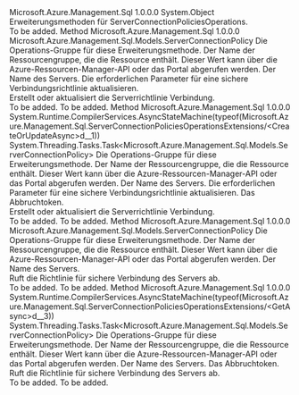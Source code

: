 <Type Name="ServerConnectionPoliciesOperationsExtensions" FullName="Microsoft.Azure.Management.Sql.ServerConnectionPoliciesOperationsExtensions">
  <TypeSignature Language="C#" Value="public static class ServerConnectionPoliciesOperationsExtensions" />
  <TypeSignature Language="ILAsm" Value=".class public auto ansi abstract sealed beforefieldinit ServerConnectionPoliciesOperationsExtensions extends System.Object" />
  <TypeSignature Language="DocId" Value="T:Microsoft.Azure.Management.Sql.ServerConnectionPoliciesOperationsExtensions" />
  <TypeSignature Language="VB.NET" Value="Public Module ServerConnectionPoliciesOperationsExtensions" />
  <TypeSignature Language="F#" Value="type ServerConnectionPoliciesOperationsExtensions = class" />
  <AssemblyInfo>
    <AssemblyName>Microsoft.Azure.Management.Sql</AssemblyName>
    <AssemblyVersion>1.0.0.0</AssemblyVersion>
  </AssemblyInfo>
  <Base>
    <BaseTypeName>System.Object</BaseTypeName>
  </Base>
  <Interfaces />
  <Docs>
    <summary>
            Erweiterungsmethoden für ServerConnectionPoliciesOperations.
            </summary>
    <remarks>To be added.</remarks>
  </Docs>
  <Members>
    <Member MemberName="CreateOrUpdate">
      <MemberSignature Language="C#" Value="public static Microsoft.Azure.Management.Sql.Models.ServerConnectionPolicy CreateOrUpdate (this Microsoft.Azure.Management.Sql.IServerConnectionPoliciesOperations operations, string resourceGroupName, string serverName, Microsoft.Azure.Management.Sql.Models.ServerConnectionPolicy parameters);" />
      <MemberSignature Language="ILAsm" Value=".method public static hidebysig class Microsoft.Azure.Management.Sql.Models.ServerConnectionPolicy CreateOrUpdate(class Microsoft.Azure.Management.Sql.IServerConnectionPoliciesOperations operations, string resourceGroupName, string serverName, class Microsoft.Azure.Management.Sql.Models.ServerConnectionPolicy parameters) cil managed" />
      <MemberSignature Language="DocId" Value="M:Microsoft.Azure.Management.Sql.ServerConnectionPoliciesOperationsExtensions.CreateOrUpdate(Microsoft.Azure.Management.Sql.IServerConnectionPoliciesOperations,System.String,System.String,Microsoft.Azure.Management.Sql.Models.ServerConnectionPolicy)" />
      <MemberSignature Language="VB.NET" Value="&lt;Extension()&gt;&#xA;Public Function CreateOrUpdate (operations As IServerConnectionPoliciesOperations, resourceGroupName As String, serverName As String, parameters As ServerConnectionPolicy) As ServerConnectionPolicy" />
      <MemberSignature Language="F#" Value="static member CreateOrUpdate : Microsoft.Azure.Management.Sql.IServerConnectionPoliciesOperations * string * string * Microsoft.Azure.Management.Sql.Models.ServerConnectionPolicy -&gt; Microsoft.Azure.Management.Sql.Models.ServerConnectionPolicy" Usage="Microsoft.Azure.Management.Sql.ServerConnectionPoliciesOperationsExtensions.CreateOrUpdate (operations, resourceGroupName, serverName, parameters)" />
      <MemberType>Method</MemberType>
      <AssemblyInfo>
        <AssemblyName>Microsoft.Azure.Management.Sql</AssemblyName>
        <AssemblyVersion>1.0.0.0</AssemblyVersion>
      </AssemblyInfo>
      <ReturnValue>
        <ReturnType>Microsoft.Azure.Management.Sql.Models.ServerConnectionPolicy</ReturnType>
      </ReturnValue>
      <Parameters>
        <Parameter Name="operations" Type="Microsoft.Azure.Management.Sql.IServerConnectionPoliciesOperations" RefType="this" />
        <Parameter Name="resourceGroupName" Type="System.String" />
        <Parameter Name="serverName" Type="System.String" />
        <Parameter Name="parameters" Type="Microsoft.Azure.Management.Sql.Models.ServerConnectionPolicy" />
      </Parameters>
      <Docs>
        <param name="operations">
            Die Operations-Gruppe für diese Erweiterungsmethode.
            </param>
        <param name="resourceGroupName">
            Der Name der Ressourcengruppe, die die Ressource enthält. Dieser Wert kann über die Azure-Ressourcen-Manager-API oder das Portal abgerufen werden.
            </param>
        <param name="serverName">
            Der Name des Servers.
            </param>
        <param name="parameters">
            Die erforderlichen Parameter für eine sichere Verbindungsrichtlinie aktualisieren.
            </param>
        <summary>
            Erstellt oder aktualisiert die Serverrichtlinie Verbindung.
            </summary>
        <returns>To be added.</returns>
        <remarks>To be added.</remarks>
      </Docs>
    </Member>
    <Member MemberName="CreateOrUpdateAsync">
      <MemberSignature Language="C#" Value="public static System.Threading.Tasks.Task&lt;Microsoft.Azure.Management.Sql.Models.ServerConnectionPolicy&gt; CreateOrUpdateAsync (this Microsoft.Azure.Management.Sql.IServerConnectionPoliciesOperations operations, string resourceGroupName, string serverName, Microsoft.Azure.Management.Sql.Models.ServerConnectionPolicy parameters, System.Threading.CancellationToken cancellationToken = null);" />
      <MemberSignature Language="ILAsm" Value=".method public static hidebysig class System.Threading.Tasks.Task`1&lt;class Microsoft.Azure.Management.Sql.Models.ServerConnectionPolicy&gt; CreateOrUpdateAsync(class Microsoft.Azure.Management.Sql.IServerConnectionPoliciesOperations operations, string resourceGroupName, string serverName, class Microsoft.Azure.Management.Sql.Models.ServerConnectionPolicy parameters, valuetype System.Threading.CancellationToken cancellationToken) cil managed" />
      <MemberSignature Language="DocId" Value="M:Microsoft.Azure.Management.Sql.ServerConnectionPoliciesOperationsExtensions.CreateOrUpdateAsync(Microsoft.Azure.Management.Sql.IServerConnectionPoliciesOperations,System.String,System.String,Microsoft.Azure.Management.Sql.Models.ServerConnectionPolicy,System.Threading.CancellationToken)" />
      <MemberSignature Language="F#" Value="static member CreateOrUpdateAsync : Microsoft.Azure.Management.Sql.IServerConnectionPoliciesOperations * string * string * Microsoft.Azure.Management.Sql.Models.ServerConnectionPolicy * System.Threading.CancellationToken -&gt; System.Threading.Tasks.Task&lt;Microsoft.Azure.Management.Sql.Models.ServerConnectionPolicy&gt;" Usage="Microsoft.Azure.Management.Sql.ServerConnectionPoliciesOperationsExtensions.CreateOrUpdateAsync (operations, resourceGroupName, serverName, parameters, cancellationToken)" />
      <MemberType>Method</MemberType>
      <AssemblyInfo>
        <AssemblyName>Microsoft.Azure.Management.Sql</AssemblyName>
        <AssemblyVersion>1.0.0.0</AssemblyVersion>
      </AssemblyInfo>
      <Attributes>
        <Attribute>
          <AttributeName>System.Runtime.CompilerServices.AsyncStateMachine(typeof(Microsoft.Azure.Management.Sql.ServerConnectionPoliciesOperationsExtensions/&lt;CreateOrUpdateAsync&gt;d__1))</AttributeName>
        </Attribute>
      </Attributes>
      <ReturnValue>
        <ReturnType>System.Threading.Tasks.Task&lt;Microsoft.Azure.Management.Sql.Models.ServerConnectionPolicy&gt;</ReturnType>
      </ReturnValue>
      <Parameters>
        <Parameter Name="operations" Type="Microsoft.Azure.Management.Sql.IServerConnectionPoliciesOperations" RefType="this" />
        <Parameter Name="resourceGroupName" Type="System.String" />
        <Parameter Name="serverName" Type="System.String" />
        <Parameter Name="parameters" Type="Microsoft.Azure.Management.Sql.Models.ServerConnectionPolicy" />
        <Parameter Name="cancellationToken" Type="System.Threading.CancellationToken" />
      </Parameters>
      <Docs>
        <param name="operations">
            Die Operations-Gruppe für diese Erweiterungsmethode.
            </param>
        <param name="resourceGroupName">
            Der Name der Ressourcengruppe, die die Ressource enthält. Dieser Wert kann über die Azure-Ressourcen-Manager-API oder das Portal abgerufen werden.
            </param>
        <param name="serverName">
            Der Name des Servers.
            </param>
        <param name="parameters">
            Die erforderlichen Parameter für eine sichere Verbindungsrichtlinie aktualisieren.
            </param>
        <param name="cancellationToken">
            Das Abbruchtoken.
            </param>
        <summary>
            Erstellt oder aktualisiert die Serverrichtlinie Verbindung.
            </summary>
        <returns>To be added.</returns>
        <remarks>To be added.</remarks>
      </Docs>
    </Member>
    <Member MemberName="Get">
      <MemberSignature Language="C#" Value="public static Microsoft.Azure.Management.Sql.Models.ServerConnectionPolicy Get (this Microsoft.Azure.Management.Sql.IServerConnectionPoliciesOperations operations, string resourceGroupName, string serverName);" />
      <MemberSignature Language="ILAsm" Value=".method public static hidebysig class Microsoft.Azure.Management.Sql.Models.ServerConnectionPolicy Get(class Microsoft.Azure.Management.Sql.IServerConnectionPoliciesOperations operations, string resourceGroupName, string serverName) cil managed" />
      <MemberSignature Language="DocId" Value="M:Microsoft.Azure.Management.Sql.ServerConnectionPoliciesOperationsExtensions.Get(Microsoft.Azure.Management.Sql.IServerConnectionPoliciesOperations,System.String,System.String)" />
      <MemberSignature Language="VB.NET" Value="&lt;Extension()&gt;&#xA;Public Function Get (operations As IServerConnectionPoliciesOperations, resourceGroupName As String, serverName As String) As ServerConnectionPolicy" />
      <MemberSignature Language="F#" Value="static member Get : Microsoft.Azure.Management.Sql.IServerConnectionPoliciesOperations * string * string -&gt; Microsoft.Azure.Management.Sql.Models.ServerConnectionPolicy" Usage="Microsoft.Azure.Management.Sql.ServerConnectionPoliciesOperationsExtensions.Get (operations, resourceGroupName, serverName)" />
      <MemberType>Method</MemberType>
      <AssemblyInfo>
        <AssemblyName>Microsoft.Azure.Management.Sql</AssemblyName>
        <AssemblyVersion>1.0.0.0</AssemblyVersion>
      </AssemblyInfo>
      <ReturnValue>
        <ReturnType>Microsoft.Azure.Management.Sql.Models.ServerConnectionPolicy</ReturnType>
      </ReturnValue>
      <Parameters>
        <Parameter Name="operations" Type="Microsoft.Azure.Management.Sql.IServerConnectionPoliciesOperations" RefType="this" />
        <Parameter Name="resourceGroupName" Type="System.String" />
        <Parameter Name="serverName" Type="System.String" />
      </Parameters>
      <Docs>
        <param name="operations">
            Die Operations-Gruppe für diese Erweiterungsmethode.
            </param>
        <param name="resourceGroupName">
            Der Name der Ressourcengruppe, die die Ressource enthält. Dieser Wert kann über die Azure-Ressourcen-Manager-API oder das Portal abgerufen werden.
            </param>
        <param name="serverName">
            Der Name des Servers.
            </param>
        <summary>
            Ruft die Richtlinie für sichere Verbindung des Servers ab.
            </summary>
        <returns>To be added.</returns>
        <remarks>To be added.</remarks>
      </Docs>
    </Member>
    <Member MemberName="GetAsync">
      <MemberSignature Language="C#" Value="public static System.Threading.Tasks.Task&lt;Microsoft.Azure.Management.Sql.Models.ServerConnectionPolicy&gt; GetAsync (this Microsoft.Azure.Management.Sql.IServerConnectionPoliciesOperations operations, string resourceGroupName, string serverName, System.Threading.CancellationToken cancellationToken = null);" />
      <MemberSignature Language="ILAsm" Value=".method public static hidebysig class System.Threading.Tasks.Task`1&lt;class Microsoft.Azure.Management.Sql.Models.ServerConnectionPolicy&gt; GetAsync(class Microsoft.Azure.Management.Sql.IServerConnectionPoliciesOperations operations, string resourceGroupName, string serverName, valuetype System.Threading.CancellationToken cancellationToken) cil managed" />
      <MemberSignature Language="DocId" Value="M:Microsoft.Azure.Management.Sql.ServerConnectionPoliciesOperationsExtensions.GetAsync(Microsoft.Azure.Management.Sql.IServerConnectionPoliciesOperations,System.String,System.String,System.Threading.CancellationToken)" />
      <MemberSignature Language="F#" Value="static member GetAsync : Microsoft.Azure.Management.Sql.IServerConnectionPoliciesOperations * string * string * System.Threading.CancellationToken -&gt; System.Threading.Tasks.Task&lt;Microsoft.Azure.Management.Sql.Models.ServerConnectionPolicy&gt;" Usage="Microsoft.Azure.Management.Sql.ServerConnectionPoliciesOperationsExtensions.GetAsync (operations, resourceGroupName, serverName, cancellationToken)" />
      <MemberType>Method</MemberType>
      <AssemblyInfo>
        <AssemblyName>Microsoft.Azure.Management.Sql</AssemblyName>
        <AssemblyVersion>1.0.0.0</AssemblyVersion>
      </AssemblyInfo>
      <Attributes>
        <Attribute>
          <AttributeName>System.Runtime.CompilerServices.AsyncStateMachine(typeof(Microsoft.Azure.Management.Sql.ServerConnectionPoliciesOperationsExtensions/&lt;GetAsync&gt;d__3))</AttributeName>
        </Attribute>
      </Attributes>
      <ReturnValue>
        <ReturnType>System.Threading.Tasks.Task&lt;Microsoft.Azure.Management.Sql.Models.ServerConnectionPolicy&gt;</ReturnType>
      </ReturnValue>
      <Parameters>
        <Parameter Name="operations" Type="Microsoft.Azure.Management.Sql.IServerConnectionPoliciesOperations" RefType="this" />
        <Parameter Name="resourceGroupName" Type="System.String" />
        <Parameter Name="serverName" Type="System.String" />
        <Parameter Name="cancellationToken" Type="System.Threading.CancellationToken" />
      </Parameters>
      <Docs>
        <param name="operations">
            Die Operations-Gruppe für diese Erweiterungsmethode.
            </param>
        <param name="resourceGroupName">
            Der Name der Ressourcengruppe, die die Ressource enthält. Dieser Wert kann über die Azure-Ressourcen-Manager-API oder das Portal abgerufen werden.
            </param>
        <param name="serverName">
            Der Name des Servers.
            </param>
        <param name="cancellationToken">
            Das Abbruchtoken.
            </param>
        <summary>
            Ruft die Richtlinie für sichere Verbindung des Servers ab.
            </summary>
        <returns>To be added.</returns>
        <remarks>To be added.</remarks>
      </Docs>
    </Member>
  </Members>
</Type>